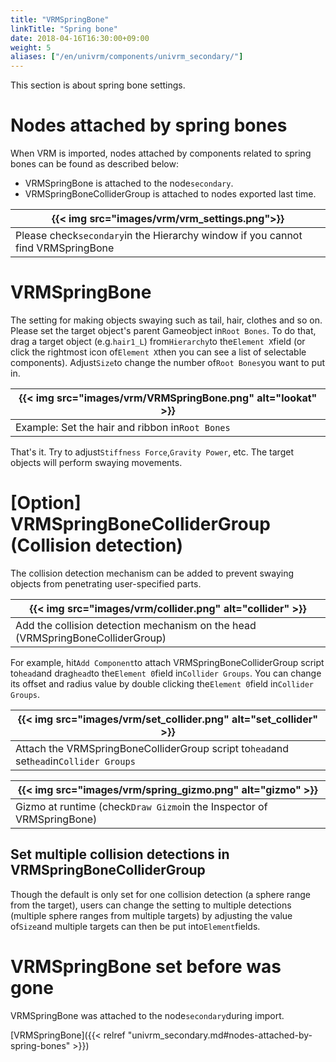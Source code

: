 ```yaml
---
title: "VRMSpringBone"
linkTitle: "Spring bone"
date: 2018-04-16T16:30:00+09:00
weight: 5
aliases: ["/en/univrm/components/univrm_secondary/"]
---
```


This section is about spring bone settings.

# Nodes attached by spring bones
When VRM is imported, nodes attached by components related to spring bones can be found as described below:

* VRMSpringBone is attached to the node``secondary``.
* VRMSpringBoneColliderGroup is attached to nodes exported last time.

|{{< img src="images/vrm/vrm_settings.png">}}|
|-----|
|Please check``secondary``in the Hierarchy window if you cannot find VRMSpringBone|

# VRMSpringBone
The setting for making objects swaying such as tail, hair, clothes and so on. Please set the target object's parent Gameobject in``Root Bones``. To do that, drag a target object (e.g.``hair1_L``) from``Hierarchy``to the``Element X``field (or click the rightmost icon of``Element X``then you can see a list of selectable components). Adjust``Size``to change the number of``Root Bones``you want to put in.

|{{< img src="images/vrm/VRMSpringBone.png" alt="lookat" >}}|
|-----|
|Example: Set the hair and ribbon in``Root Bones``|

That's it. Try to adjust``Stiffness Force``,``Gravity Power``, etc. The target objects will perform swaying movements.

# [Option] VRMSpringBoneColliderGroup (Collision detection)
The collision detection mechanism can be added to prevent swaying objects from penetrating user-specified parts.

|{{< img src="images/vrm/collider.png" alt="collider" >}}|
|-----|
|Add the collision detection mechanism on the head (VRMSpringBoneColliderGroup)|

For example, hit``Add Component``to attach VRMSpringBoneColliderGroup script to``head``and drag``head``to the``Element 0``field in``Collider Groups``. You can change its offset and radius value by double clicking the``Element 0``field in``Collider Groups``.

|{{< img src="images/vrm/set_collider.png" alt="set_collider" >}}|
|-----|
|Attach the VRMSpringBoneColliderGroup script to``head``and set``head``in``Collider Groups``|

|{{< img src="images/vrm/spring_gizmo.png" alt="gizmo" >}}|
|-----|
|Gizmo at runtime (check``Draw Gizmo``in the Inspector of VRMSpringBone)|

## Set multiple collision detections in VRMSpringBoneColliderGroup
Though the default is only set for one collision detection (a sphere range from the target), users can change the setting to multiple detections (multiple sphere ranges from multiple targets) by adjusting the value of``Size``and multiple targets can then be put into``Element``fields.

# VRMSpringBone set before was gone
VRMSpringBone was attached to the node```secondary```during import.

[VRMSpringBone]({{< relref "univrm_secondary.md#nodes-attached-by-spring-bones" >}})

